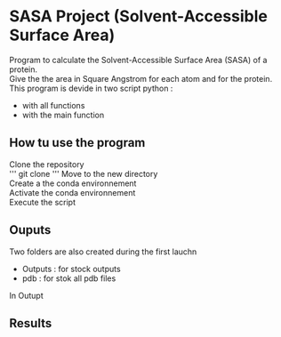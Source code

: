 
# SASA Project (Solvent-Accessible Surface Area)

 Program to calculate the Solvent-Accessible Surface Area (SASA) of a protein.   
 Give the the area in Square Angstrom for each atom and for the protein.
 This program is devide in two script python :   
 - with all functions   
 - with the main function   

 

## How tu use the program

Clone the repository  
'''
git clone 
'''
Move to the new directory   
Create a the conda environnement   
Activate the conda environnement   
Execute the script   

## Ouputs



Two folders are also created during the first lauchn
- Outputs : for stock outputs
- pdb :  for stok all pdb files

In Outupt 

## Results 


